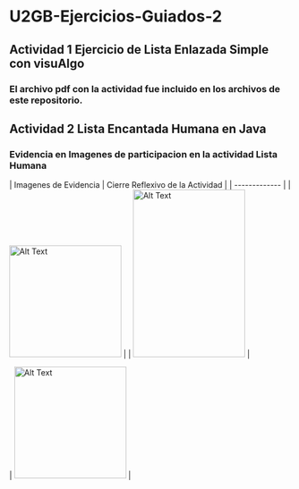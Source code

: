 # U2GB-Ejercicios-Guiados-2
## Actividad 1 Ejercicio de Lista Enlazada Simple con visuAlgo
### El archivo pdf con la actividad fue incluido en los archivos de este repositorio.
## Actividad 2 Lista Encantada Humana en Java
### Evidencia en Imagenes de participacion en la actividad Lista Humana 

| Imagenes de Evidencia        | Cierre Reflexivo de la Actividad |
| ------------- |
| <img src="https://github.com/user-attachments/assets/8ad22b95-21ba-46ff-9250-6e4098ac1b5c" alt="Alt Text" width="200" height="200"> | 
| <img src="https://github.com/user-attachments/assets/6eceea7e-ab34-4d81-a727-c0c9f51e3524" alt="Alt Text" width="200" height="300"> | 

| <img src="https://github.com/user-attachments/assets/bc8b5288-ca39-4852-a312-7a60e712d4f4" alt="Alt Text" width="200" height="200"> |
